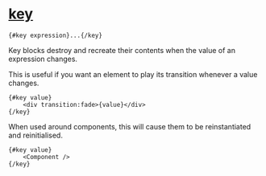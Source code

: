 # [key](https://svelte.dev/docs/logic-blocks#key)
```sveltehtml
{#key expression}...{/key}
```
Key blocks destroy and recreate their contents when the value of an expression changes.

This is useful if you want an element to play its transition whenever a value changes.
```sveltehtml
{#key value}
	<div transition:fade>{value}</div>
{/key}
```
When used around components, this will cause them to be reinstantiated and reinitialised.
```sveltehtml
{#key value}
	<Component />
{/key}
```
